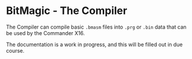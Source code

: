 # BitMagic - The Compiler

The Compiler can compile basic `.bmasm` files into `.prg` or `.bin` data that can be used by the Commander X16.

The documentation is a work in progress, and this will be filled out in due course.
